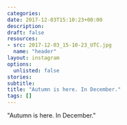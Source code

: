 ```yaml
---
categories:
date: 2017-12-03T15:10:23+00:00
description:
draft: false
resources:
- src: 2017-12-03_15-10-23_UTC.jpg
  name: "header"
layout: instagram
options:
  unlisted: false
stories:
subtitle:
title: "Autumn is here. In December."
tags: []
---
```


"Autumn is here. In December."
